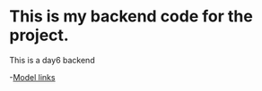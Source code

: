 # This is my backend  code for the project.

This is a day6 backend

-[Model links](https://app.eraser.io/workspace/YtPqZ1VogxGy1jzIDkzj)